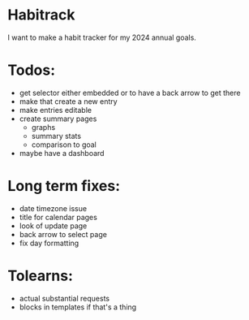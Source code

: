 # Habitrack
I want to make a habit tracker for my 2024 annual goals.

# Todos:
- get selector either embedded or to have a back arrow to get there
- make that create a new entry
- make entries editable
- create summary pages
  - graphs
  - summary stats
  - comparison to goal
- maybe have a dashboard

# Long term fixes:
- date timezone issue
- title for calendar pages
- look of update page
- back arrow to select page
- fix day formatting

# Tolearns:
- actual substantial requests 
- blocks in templates if that's a thing